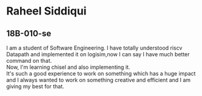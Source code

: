 # Raheel Siddiqui
## 18B-010-se
I am a student of Software Engineering. I have totally understood riscv Datapath and implemented it on logisim,now I can say I have much better command on that. \
Now, I'm learning chisel and also implementing it.\
It's such a good experience to work on something which has a huge impact and I always wanted to work on something creative and efficient and I am giving my best for that.
